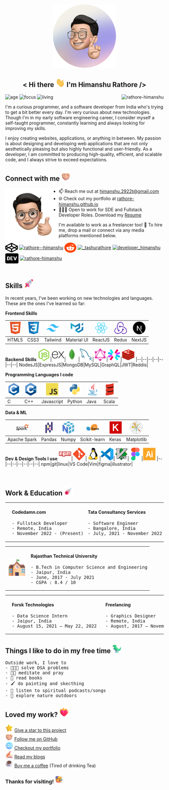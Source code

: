 <p align="center">
    <img width="200" src="assets/images/titleMemoji.png">
</p>



<h2 align="center"> 
    < Hi there
    <img src = "https://raw.githubusercontent.com/rathore-himanshu/portfolio/main/images/wave.gif" width = 30px>
    I'm Himanshu Rathore />
</h2>

<img align="right" src="https://komarev.com/ghpvc/?username=rathore-himanshu&label=Profile%20views&color=0e75b6&style=flat" alt="rathore-himanshu" />

![age](https://img.shields.io/badge/age-25-FFC6C2)
![focus](https://img.shields.io/badge/focus-fullstack-FAE9DA)
![living](https://img.shields.io/badge/living-India-C3E0DD)


<p align="left">I'm a curious programmer, and a software developer from India who's trying to get a bit better every day. I'm very curious about new technologies. Though I'm in my early software engineering career, I consider myself a self-taught programmer, constantly learning and always looking for improving my skills.</p>

<p>I enjoy creating websites, applications, or anything in between. My passion is about designing and developing web applications that are not only aesthetically pleasing but also highly functional and user-friendly. As a developer, I am committed to producing high-quality, efficient, and scalable code, and I always strive to exceed expectations.</p>




## Connect with me <img src="assets/images/Folded Hands Light Skin Tone.png" width="30">

<img width="170" align="left" src="https://raw.githubusercontent.com/rathore-himanshu/portfolio/main/images/profileThumb.png" />

- 📫 Reach me out at <a href="mailto:himanshu.2922t@gmail.com" target="_blank">himanshu.2922t@gmail.com</a>
- 🌐 Check out my portfolio at <a href="https://rathore-himanshu.github.io/" target="_blank">rathore-himanshu.github.io</a>
- 🧑🏻‍💻 Open to work for SDE and Fullstack Developer Roles. Download my <a href="" target="blank">Resume</a>

<p>I'm available to work as a freelancer too! 🙂 
    To hire me, drop a mail or connect via any media platforms mentioned below.</p>

<div align="left" >
     <a href="https://codepen.io/rathore-himanshu" target="blank"><img align="center" src="https://raw.githubusercontent.com/devicons/devicon/master/icons/codepen/codepen-plain.svg" alt="rathore-himanshu" height="30" width="40" /></a>
    <a href="https://linkedin.com/in/rathore--himanshu" target="blank"><img align="center" src="https://raw.githubusercontent.com/rahuldkjain/github-profile-readme-generator/master/src/images/icons/Social/linked-in-alt.svg" alt="rathore--himanshu" height="30" width="40"/></a>
    <a href="https://www.reddit.com/user/rathore-himanshu" target="blank"><img align="center" src="assets/icons/reddit.svg" alt="rathore-himanshu" height="32" width="38"/></a>
    <a href="https://twitter.com/_tashurathore" target="blank"><img align="center" src="https://raw.githubusercontent.com/rahuldkjain/github-profile-readme-generator/master/src/images/icons/Social/twitter.svg" alt="_tashurathore" height="30" width="40"/></a>
    <a href="https://instagram.com/developer_himanshu" target="blank"><img align="center" src="https://raw.githubusercontent.com/rahuldkjain/github-profile-readme-generator/master/src/images/icons/Social/instagram.svg" alt="developer_himanshu" height="30" width="40"/></a>
    <a href="https://dev.to/rathorehimanshu" target="blank"><img align="center" src="assets/icons/dev-badge.svg" alt="rathorehimanshu" height="36" width="42"/></a>
    <a href="https://www.frontendmentor.io/profile/rathore-himanshu" target="blank"><img align="center" src="https://asset.brandfetch.io/id-7PJzcYu/idg6NpX9vF.svg" alt="rathore-himanshu" height="28"/></a>
    
</div>

<br/>




## Skills <img src="assets/images/Rocket.png" width="30">

In recent years, I've been working on new technologies and languages. These are the ones I've learned so far:

**Frontend Skills**

<img title="HTML5" alt="HTML" width="40px" src="https://raw.githubusercontent.com/devicons/devicon/master/icons/html5/html5-original.svg" />|<img title="CSS3" alt="CSS" width="40px" src="https://raw.githubusercontent.com/devicons/devicon/master/icons/css3/css3-original.svg" />|<img title="Tailwind CSS" alt="Tailwind CSS" width="40px" src="https://raw.githubusercontent.com/devicons/devicon/master/icons/tailwindcss/tailwindcss-plain.svg" />|<img title="Material UI" alt="Material UI" width="40px" src="https://raw.githubusercontent.com/devicons/devicon/master/icons/materialui/materialui-original.svg" />|<img title="React JS" alt="React JS" width="40px" src="https://github.com/devicons/devicon/blob/master/icons/react/react-original.svg" />|<img title="Redux" alt="Redux" width="40px" src="https://raw.githubusercontent.com/devicons/devicon/master/icons/redux/redux-original.svg" />|<img width="40px" src="https://raw.githubusercontent.com/devicons/devicon/master/icons/nextjs/nextjs-original.svg" />
|--|--|--|--|--|--|--|
HTML5|CSS3|Tailwind|Material UI|ReactJS|Redux|NextJS|

**Backend Skills**
<img width="40px" src="https://raw.githubusercontent.com/devicons/devicon/master/icons/nodejs/nodejs-original.svg" />|<img width="40px" src="https://raw.githubusercontent.com/devicons/devicon/master/icons/express/express-original.svg" />|<img width="40px" src="https://raw.githubusercontent.com/devicons/devicon/master/icons/mongodb/mongodb-original.svg" />|<img width="40px" src="https://raw.githubusercontent.com/devicons/devicon/master/icons/mysql/mysql-original.svg" />|<img width="40px" src="https://raw.githubusercontent.com/devicons/devicon/master/icons/graphql/graphql-plain.svg" />|<img width="40px" src="https://raw.githubusercontent.com/rathore-himanshu/portfolio/main/images/jwt_logo.svg" />|<img width="40px" src="https://raw.githubusercontent.com/devicons/devicon/master/icons/redis/redis-original.svg"/>
|--|--|--|--|--|--|--|
NodesJS|ExpressJS|MongoDB|MySQL|GraphQL|JWT|Reddis|


**Programming Languages I code**

<img title="C" alt="C" width="40px" src="https://raw.githubusercontent.com/devicons/devicon/master/icons/c/c-original.svg" />|<img title="C++" alt="C++" width="40px" src="https://raw.githubusercontent.com/devicons/devicon/master/icons/cplusplus/cplusplus-original.svg" />|<img title="JavaScript" alt="JavaScript" width="40px" src="https://raw.githubusercontent.com/devicons/devicon/master/icons/javascript/javascript-original.svg" />|<img title="Python" alt="Python" width="40px" src="https://raw.githubusercontent.com/devicons/devicon/master/icons/python/python-original.svg" />|<img title="Java" alt="Java" width="40px" src="https://raw.githubusercontent.com/devicons/devicon/master/icons/java/java-original.svg" />|<img title="Scala" alt="Scala" width="40px" src="https://raw.githubusercontent.com/devicons/devicon/master/icons/scala/scala-original.svg" />
|--|--|--|--|--|--|
C|C++|Javascript|Python|Java|Scala|


**Data & ML**

<img width="40px" src="assets/icons/ApacheSpark.svg" />|<img width="40px" src="assets/icons/pandas.svg" />|<img width="40px" src="assets/icons/numpy.svg" />|<img width="40px" src="assets/icons/Scikit-learn.svg" />|<img width="40px" src="assets/icons/Keras.svg" />|<img width="40px" src="assets/icons/Matplotlib.svg" />
|--|--|--|--|--|--|
Apache Spark|Pandas|Numpy|Scikit-learn|Keras|Matplotlib|

**Dev & Design Tools I use**
<img width="40px" src="https://raw.githubusercontent.com/devicons/devicon/master/icons/npm/npm-original-wordmark.svg" />|<img width="40px" src="https://raw.githubusercontent.com/devicons/devicon/master/icons/git/git-original.svg" />|<img width="40px" src="https://raw.githubusercontent.com/devicons/devicon/master/icons/linux/linux-original.svg" />|<img width="40px" src="https://raw.githubusercontent.com/devicons/devicon/master/icons/vscode/vscode-original.svg" />|<img width="40px" src="https://raw.githubusercontent.com/devicons/devicon/master/icons/vim/vim-original.svg" />|<img width="40px" src="https://raw.githubusercontent.com/devicons/devicon/master/icons/figma/figma-original.svg" />|<img width="40px" src="https://raw.githubusercontent.com/devicons/devicon/master/icons/illustrator/illustrator-plain.svg" />
|--|--|--|--|--|--|--|
npm|git|linux|VS Code|Vim|figma|illustrator|


<br/>


## Work & Education <img src="assets/images/Comet.png" width="30">

<table align="center">
    <tr>
        <td><img src ="assets/images/Man Technologist Light Skin Tone.png" width="70" ></td>
        <td>
            <h4>Codedamn.com</h4>
            <pre>- Fullstack Developer 
- Remote, India 
- November 2022 - (Present)</pre>
        </td>
        <td>
            <h4>Tata Consultancy Services</h4>
            <pre>- Software Engineer
- Bangalore, India
- July, 2021 - November 2022</pre>
        </td>
        <td>
            <h4>Divam Tech</h4>
            <pre>- Frontend Developer 
- Bangalore, India
- May, 2021 - June 2021</pre>
        </td>
    </tr>
</table>
<table align="center">
    <tr>
        <td>
            <img src="assets/images/School.png" width="60">
        </td>
        <td>
            <h4>Rajasthan Technical University</h4>
            <pre>- B.Tech in Computer Science and Engineering
- Jaipur, India
- June, 2017 - July 2021
- CGPA : 8.4 / 10</pre>
        </td>
</table>
<table align="center">
    <tr>
        <td>
            <img src="assets/images/Bar Chart.png" width="60">
        </td>
        <td>
            <h4>Forsk Technologies</h4>
            <pre>- Data Science Intern 
- Jaipur, India
- August 15, 2021 – May 22, 2022</pre>
        </td>
        <td>
            <img src="assets/images/Writing Hand Light Skin Tone.png" width="60">
        </td>
        <td>
            <h4>Freelancing</h4>
            <pre>- Graphics Designer
- Remote, India
- August, 2017 – November, 2020</pre>
        </td>
    </tr>
</table>


  


## Things I like to do in my free time <img src="assets/images/T-Rex.png" width="30">
<pre>Outside work, I love to
- 🧑🏻‍💻 solve DSA problems
- 🙏🏻 meditate and pray
- 📖 read books
- 🖌️ do painting and skecthing
- 🎵 listen to spiritual podcasts/songs
- 🌴 explore nature outdoors</pre>

## Loved my work? <img src="assets/images/Heart on Fire.png" width="30">

<img src="assets/images/Star.png" width="25"/>&nbsp;[Give a star to this project](https://github.com/rathore-himanshu/rathore-himanshu) <br/>
<img src="assets/images/Folded Hands Light Skin Tone.png" width="25"/>&nbsp;[Follow me on GitHub](https://github.com/rathore-himanshu)<br/>
<img src="assets/images/Globe with Meridians.png" width="25"/>&nbsp;[Checkout my portfolio]()<br/>
<img src="assets/images/Writing Hand Light Skin Tone.png" width="25"/>&nbsp;[Read my blogs]()<br/>
<img src="assets/images/Hot Beverage.png" width="25"> [Buy me a coffee](https://www.buymeacoffee.com/himanshurathore) (Tired of drinking Tea)

### Thanks for visiting!&nbsp;<img src="assets/images/Partying Face.png" width="25">
